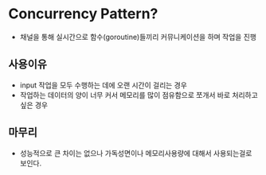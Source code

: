 # Concurrency Pattern?

* 채널을 통해 실시간으로 함수(goroutine)들끼리 커뮤니케이션을 하며 작업을 진행

## 사용이유

* input 작업을 모두 수행하는 데에 오랜 시간이 걸리는 경우
* 작업하는 데이터의 양이 너무 커서 메모리를 많이 점유함으로 쪼개서 바로 처리하고 싶은 경우

## 마무리

* 성능적으로 큰 차이는 없으나 가독성면이나 메모리사용량에 대해서 사용되는걸로 보인다.

